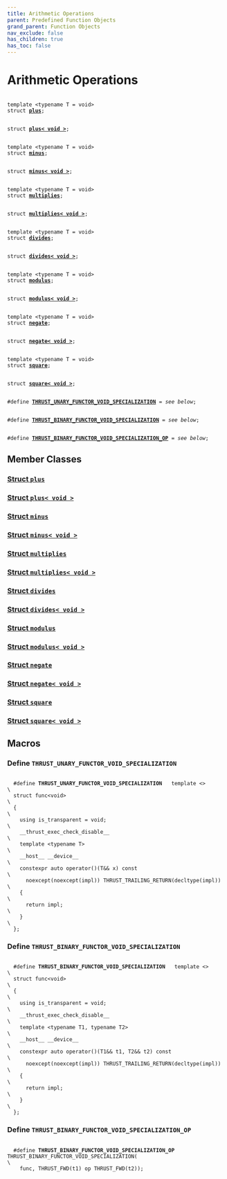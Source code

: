 ```yaml
---
title: Arithmetic Operations
parent: Predefined Function Objects
grand_parent: Function Objects
nav_exclude: false
has_children: true
has_toc: false
---
```


# Arithmetic Operations

<code class="doxybook">
<span>template &lt;typename T = void&gt;</span>
<span>struct <b><a href="/api/classes/structplus.html">plus</a></b>;</span>
<br>
<span>struct <b><a href="/api/classes/structplus_3_01void_01_4.html">plus&lt; void &gt;</a></b>;</span>
<br>
<span>template &lt;typename T = void&gt;</span>
<span>struct <b><a href="/api/classes/structminus.html">minus</a></b>;</span>
<br>
<span>struct <b><a href="/api/classes/structminus_3_01void_01_4.html">minus&lt; void &gt;</a></b>;</span>
<br>
<span>template &lt;typename T = void&gt;</span>
<span>struct <b><a href="/api/classes/structmultiplies.html">multiplies</a></b>;</span>
<br>
<span>struct <b><a href="/api/classes/structmultiplies_3_01void_01_4.html">multiplies&lt; void &gt;</a></b>;</span>
<br>
<span>template &lt;typename T = void&gt;</span>
<span>struct <b><a href="/api/classes/structdivides.html">divides</a></b>;</span>
<br>
<span>struct <b><a href="/api/classes/structdivides_3_01void_01_4.html">divides&lt; void &gt;</a></b>;</span>
<br>
<span>template &lt;typename T = void&gt;</span>
<span>struct <b><a href="/api/classes/structmodulus.html">modulus</a></b>;</span>
<br>
<span>struct <b><a href="/api/classes/structmodulus_3_01void_01_4.html">modulus&lt; void &gt;</a></b>;</span>
<br>
<span>template &lt;typename T = void&gt;</span>
<span>struct <b><a href="/api/classes/structnegate.html">negate</a></b>;</span>
<br>
<span>struct <b><a href="/api/classes/structnegate_3_01void_01_4.html">negate&lt; void &gt;</a></b>;</span>
<br>
<span>template &lt;typename T = void&gt;</span>
<span>struct <b><a href="/api/classes/structsquare.html">square</a></b>;</span>
<br>
<span>struct <b><a href="/api/classes/structsquare_3_01void_01_4.html">square&lt; void &gt;</a></b>;</span>
<br>
<span>#define <b><a href="/api/groups/group__arithmetic__operations.html#define-thrust_unary_functor_void_specialization">THRUST&#95;UNARY&#95;FUNCTOR&#95;VOID&#95;SPECIALIZATION</a></b> = <i>see below</i>;</span>
<br>
<span>#define <b><a href="/api/groups/group__arithmetic__operations.html#define-thrust_binary_functor_void_specialization">THRUST&#95;BINARY&#95;FUNCTOR&#95;VOID&#95;SPECIALIZATION</a></b> = <i>see below</i>;</span>
<br>
<span>#define <b><a href="/api/groups/group__arithmetic__operations.html#define-thrust_binary_functor_void_specialization_op">THRUST&#95;BINARY&#95;FUNCTOR&#95;VOID&#95;SPECIALIZATION&#95;OP</a></b> = <i>see below</i>;</span>
</code>

## Member Classes

<h3 id="struct-plus">
<a href="/api/classes/structplus.html">Struct <code>plus</code>
</a>
</h3>

<h3 id="struct-plus< void >">
<a href="/api/classes/structplus_3_01void_01_4.html">Struct <code>plus&lt; void &gt;</code>
</a>
</h3>

<h3 id="struct-minus">
<a href="/api/classes/structminus.html">Struct <code>minus</code>
</a>
</h3>

<h3 id="struct-minus< void >">
<a href="/api/classes/structminus_3_01void_01_4.html">Struct <code>minus&lt; void &gt;</code>
</a>
</h3>

<h3 id="struct-multiplies">
<a href="/api/classes/structmultiplies.html">Struct <code>multiplies</code>
</a>
</h3>

<h3 id="struct-multiplies< void >">
<a href="/api/classes/structmultiplies_3_01void_01_4.html">Struct <code>multiplies&lt; void &gt;</code>
</a>
</h3>

<h3 id="struct-divides">
<a href="/api/classes/structdivides.html">Struct <code>divides</code>
</a>
</h3>

<h3 id="struct-divides< void >">
<a href="/api/classes/structdivides_3_01void_01_4.html">Struct <code>divides&lt; void &gt;</code>
</a>
</h3>

<h3 id="struct-modulus">
<a href="/api/classes/structmodulus.html">Struct <code>modulus</code>
</a>
</h3>

<h3 id="struct-modulus< void >">
<a href="/api/classes/structmodulus_3_01void_01_4.html">Struct <code>modulus&lt; void &gt;</code>
</a>
</h3>

<h3 id="struct-negate">
<a href="/api/classes/structnegate.html">Struct <code>negate</code>
</a>
</h3>

<h3 id="struct-negate< void >">
<a href="/api/classes/structnegate_3_01void_01_4.html">Struct <code>negate&lt; void &gt;</code>
</a>
</h3>

<h3 id="struct-square">
<a href="/api/classes/structsquare.html">Struct <code>square</code>
</a>
</h3>

<h3 id="struct-square< void >">
<a href="/api/classes/structsquare_3_01void_01_4.html">Struct <code>square&lt; void &gt;</code>
</a>
</h3>


## Macros

<h3 id="define-THRUST_UNARY_FUNCTOR_VOID_SPECIALIZATION">
Define <code>THRUST&#95;UNARY&#95;FUNCTOR&#95;VOID&#95;SPECIALIZATION</code>
</h3>

<code class="doxybook">
  <span>#define <b>THRUST_UNARY_FUNCTOR_VOID_SPECIALIZATION</b>   template &lt;&gt;                                                                  \
  struct func&lt;void&gt;                                                            \
  {                                                                            \
    using is&#95;transparent = void;                                               \
    &#95;&#95;thrust&#95;exec&#95;check&#95;disable&#95;&#95;                                              \
    template &lt;typename T&gt;                                                      \
    &#95;&#95;host&#95;&#95; &#95;&#95;device&#95;&#95;                                                        \
    constexpr auto operator()(T&& x) const                                     \
      noexcept(noexcept(impl)) THRUST&#95;TRAILING&#95;RETURN(decltype(impl))          \
    {                                                                          \
      return impl;                                                             \
    }                                                                          \
  };</span></code>
<h3 id="define-THRUST_BINARY_FUNCTOR_VOID_SPECIALIZATION">
Define <code>THRUST&#95;BINARY&#95;FUNCTOR&#95;VOID&#95;SPECIALIZATION</code>
</h3>

<code class="doxybook">
  <span>#define <b>THRUST_BINARY_FUNCTOR_VOID_SPECIALIZATION</b>   template &lt;&gt;                                                                  \
  struct func&lt;void&gt;                                                            \
  {                                                                            \
    using is&#95;transparent = void;                                               \
    &#95;&#95;thrust&#95;exec&#95;check&#95;disable&#95;&#95;                                              \
    template &lt;typename T1, typename T2&gt;                                        \
    &#95;&#95;host&#95;&#95; &#95;&#95;device&#95;&#95;                                                        \
    constexpr auto operator()(T1&& t1, T2&& t2) const                          \
      noexcept(noexcept(impl)) THRUST&#95;TRAILING&#95;RETURN(decltype(impl))          \
    {                                                                          \
      return impl;                                                             \
    }                                                                          \
  };</span></code>
<h3 id="define-THRUST_BINARY_FUNCTOR_VOID_SPECIALIZATION_OP">
Define <code>THRUST&#95;BINARY&#95;FUNCTOR&#95;VOID&#95;SPECIALIZATION&#95;OP</code>
</h3>

<code class="doxybook">
  <span>#define <b>THRUST_BINARY_FUNCTOR_VOID_SPECIALIZATION_OP</b>   THRUST&#95;BINARY&#95;FUNCTOR&#95;VOID&#95;SPECIALIZATION(                                   \
    func, THRUST&#95;FWD(t1) op THRUST&#95;FWD(t2));</span></code>

